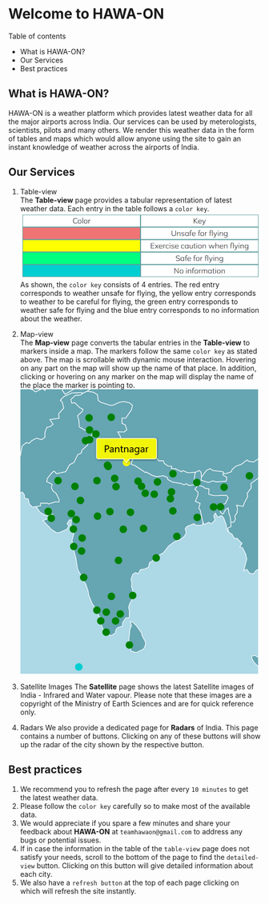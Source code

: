 # Welcome to HAWA-ON    

Table of contents    
- What is HAWA-ON?
- Our Services
- Best practices

## What is HAWA-ON?
HAWA-ON is a weather platform which provides latest weather data for all the major airports across India. Our services can be used by meterologists, scientists, pilots and many others. We render this weather data in the form of tables and maps which would allow anyone using the site to gain an instant knowledge of weather across the airports of India.    

## Our Services
1. Table-view    
The **Table-view** page provides a tabular representation of latest weather data. Each entry in the table follows a `color key`.
![Color-key](https://github.com/onapte/test/blob/main/content/color-key.png)
As shown, the `color key` consists of 4 entries. The red entry corresponds to weather unsafe for flying, the yellow entry corresponds to weather to be careful for flying, the green entry corresponds to weather safe for flying and the blue entry corresponds to no information about the weather.  

2. Map-view    
The **Map-view** page converts the tabular entries in the **Table-view** to markers inside a map. The markers follow the same `color key` as stated above. The map is scrollable with dynamic mouse interaction. Hovering on any part on the map will show up the name of that place. In addition, clicking or hovering on any marker on the map will display the name of the place the marker is pointing to.
![Sample-map](sample-map.png)

3. Satellite Images
The **Satellite** page shows the latest Satellite images of India - Infrared and Water vapour. Please note that these images are a copyright of the Ministry of Earth Sciences and are for quick reference only.

4. Radars
We also provide a dedicated page for **Radars** of India. This page contains a number of buttons. Clicking on any of these buttons will show up the radar of the city shown by the respective button.

## Best practices    
1. We recommend you to refresh the page after every `10 minutes` to get the latest weather data.
2. Please follow the `color key` carefully so to make most of the available data.
3. We would appreciate if you spare a few minutes and share your feedback about **HAWA-ON** at `teamhawaon@gmail.com` to address any bugs or potential issues.
4. If in case the information in the table of the `table-view` page does not satisfy your needs, scroll to the bottom of the page to find the `detailed-view` button. Clicking on this button will give detailed information about each city.
5. We also have a `refresh button` at the top of each page clicking on which will refresh the site instantly.
